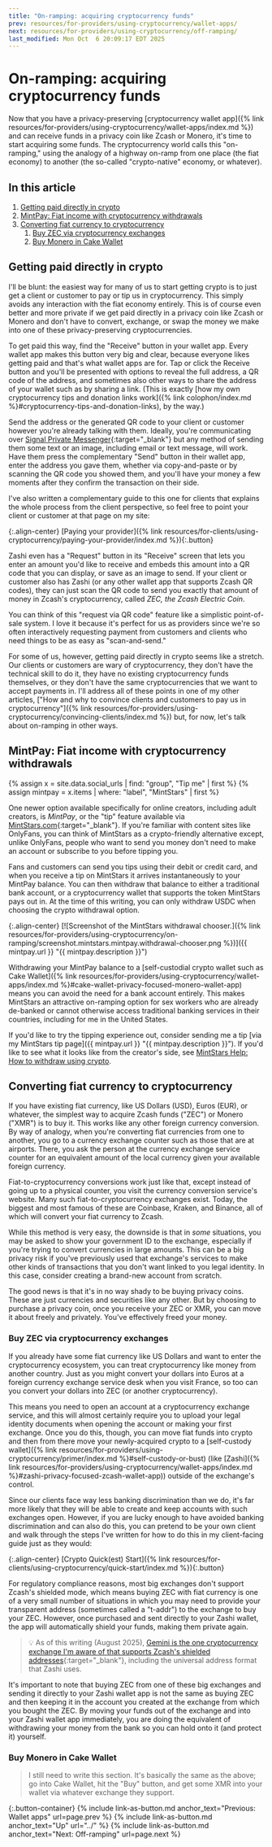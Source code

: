 ```yaml
---
title: "On-ramping: acquiring cryptocurrency funds"
prev: resources/for-providers/using-cryptocurrency/wallet-apps/
next: resources/for-providers/using-cryptocurrency/off-ramping/
last_modified: Mon Oct  6 20:09:17 EDT 2025
---
```


# On-ramping: acquiring cryptocurrency funds

Now that you have a privacy-preserving [cryptocurrency wallet app]({% link resources/for-providers/using-cryptocurrency/wallet-apps/index.md %}) and can receive funds in a privacy coin like Zcash or Monero, it's time to start acquiring some funds. The cryptocurrency world calls this "on-ramping," using the analogy of a highway on-ramp from one place (the fiat economy) to another (the so-called "crypto-native" economy, or whatever).

## In this article

1. [Getting paid directly in crypto](#getting-paid-directly-in-crypto)
1. [MintPay: Fiat income with cryptocurrency withdrawals](#mintpay-fiat-income-with-cryptocurrency-withdrawals)
1. [Converting fiat currency to cryptocurrency](#converting-fiat-currency-to-cryptocurrency)
    1. [Buy ZEC via cryptocurrency exchanges](#buy-zec-via-cryptocurrency-exchanges)
    1. [Buy Monero in Cake Wallet](#buy-monero-in-cake-wallet)

## Getting paid directly in crypto

I'll be blunt: the easiest way for many of us to start getting crypto is to just get a client or customer to pay or tip us in cryptocurrency. This simply avoids any interaction with the fiat economy entirely. This is of course even better and more private if we get paid directly in a privacy coin like Zcash or Monero and don't have to convert, exchange, or swap the money we make into one of these privacy-preserving cryptocurrencies.

To get paid this way, find the "Receive" button in your wallet app. Every wallet app makes this button very big and clear, because everyone likes getting paid and that's what wallet apps are for. Tap or click the Receive button and you'll be presented with options to reveal the full address, a QR code of the address, and sometimes also other ways to share the address of your wallet such as by sharing a link. (This is exactly [how my own cryptocurrency tips and donation links work]({% link colophon/index.md %}#cryptocurrency-tips-and-donation-links), by the way.)

Send the address or the generated QR code to your client or customer however you're already talking with them. Ideally, you're communicating over [Signal Private Messenger](https://Signal.org/){:target="_blank"} but any method of sending them some text or an image, including email or text message, will work. Have them press the complementary "Send" button in their wallet app, enter the address you gave them, whether via copy-and-paste or by scanning the QR code you showed them, and you'll have your money a few moments after they confirm the transaction on their side.

I've also written a complementary guide to this one for clients that explains the whole process from the client perspective, so feel free to point your client or customer at that page on my site:

{:.align-center}
[Paying your provider]({% link resources/for-clients/using-cryptocurrency/paying-your-provider/index.md %}){:.button}

Zashi even has a "Request" button in its "Receive" screen that lets you enter an amount you'd like to receive and embeds this amount into a QR code that you can display, or save as an image to send. If your client or customer also has Zashi (or any other wallet app that supports Zcash QR codes), they can just scan the QR code to send you exactly that amount of money in Zcash's cryptocurrency, called *ZEC, the Zcash Electric Coin*.

You can think of this "request via QR code" feature like a simplistic point-of-sale system. I love it because it's perfect for us as providers since we're so often interactively requesting payment from customers and clients who need things to be as easy as "scan-and-send."

For some of us, however, getting paid directly in crypto seems like a stretch. Our clients or customers are wary of cryptocurrency, they don't have the technical skill to do it, they have no existing cryptocurrency funds themselves, or they don't have the same cryptocurrencies that we want to accept payments in. I'll address all of these points in one of my other articles, ["How and why to convince clients and customers to pay us in cryptocurrency"]({% link resources/for-providers/using-cryptocurrency/convincing-clients/index.md %}) but, for now, let's talk about on-ramping in other ways.

## MintPay: Fiat income with cryptocurrency withdrawals

{% assign x = site.data.social_urls | find: "group", "Tip me" | first %}
{% assign mintpay = x.items | where: "label", "MintStars" | first %}

One newer option available specifically for online creators, including adult creators, is *MintPay*, or the "tip" feature available via [MintStars.com](https://mintstars.com/){:target="_blank"}. If you're familiar with content sites like OnlyFans, you can think of MintStars as a crypto-friendly alternative except, unlike OnlyFans, people who want to send you money don't need to make an account or subscribe to you before tipping you.

Fans and customers can send you tips using their debit or credit card, and when you receive a tip on MintStars it arrives instantaneously to your MintPay balance. You can then withdraw that balance to either a traditional bank account, or a cryptocurrency wallet that supports the token MintStars pays out in. At the time of this writing, you can only withdraw USDC when choosing the crypto withdrawal option.

{:.align-center}
[![Screenshot of the MintStars withdrawal chooser.]({% link resources/for-providers/using-cryptocurrency/on-ramping/screenshot.mintstars.mintpay.withdrawal-chooser.png %})]({{ mintpay.url }} "{{ mintpay.description }}")

Withdrawing your MintPay balance to a [self-custodial crypto wallet such as Cake Wallet]({% link resources/for-providers/using-cryptocurrency/wallet-apps/index.md %}#cake-wallet-privacy-focused-monero-wallet-app) means you can avoid the need for a bank account entirely. This makes MintStars an attractive on-ramping option for sex workers who are already de-banked or cannot otherwise access traditional banking services in their countries, including for me in the United States.

If you'd like to try the tipping experience out, consider sending me a tip [via my MintStars tip page]({{ mintpay.url }} "{{ mintpay.description }}"). If you'd like to see what it looks like from the creator's side, see [MintStars Help: How to withdraw using crypto](https://mintstars.frontkb.com/en/articles/1967553).

## Converting fiat currency to cryptocurrency

If you have existing fiat currency, like US Dollars (USD), Euros (EUR), or whatever, the simplest way to acquire Zcash funds ("ZEC") or Monero ("XMR") is to buy it. This works like any other foreign currency conversion. By way of analogy, when you're converting fiat currencies from one to another, you go to a currency exchange counter such as those that are at airports. There, you ask the person at the currency exchange service counter for an equivalent amount of the local currency given your available foreign currency.

Fiat-to-cryptocurrency conversions work just like that, except instead of going up to a physical counter, you visit the currency conversion service's website. Many such fiat-to-cryptocurrency exchanges exist. Today, the biggest and most famous of these are Coinbase, Kraken, and Binance, all of which will convert your fiat currency to Zcash.

While this method is very easy, the downside is that in *some* situations, you may be asked to show your government ID to the exchange, especially if you're trying to convert currencies in large amounts. This can be a big privacy risk if you've previously used that exchange's services to make other kinds of transactions that you don't want linked to you legal identity. In this case, consider creating a brand-new account from scratch.

The good news is that it's in no way shady to be buying privacy coins. These are just currencies and securities like any other. But by choosing to purchase a privacy coin, once you receive your ZEC or XMR, you can move it about freely and privately. You've effectively freed your money.

### Buy ZEC via cryptocurrency exchanges

If you already have some fiat currency like US Dollars and want to enter the cryptocurrency ecosystem, you can treat cryptocurrency like money from another country. Just as you might convert your dollars into Euros at a foreign currency exchange service desk when you visit France, so too can you convert your dollars into ZEC (or another cryptocurrency).

This means you need to open an account at a cryptocurrency exchange service, and this will almost certainly require you to upload your legal identity documents when opening the account or making your first exchange. Once you do this, though, you can move fiat funds into crypto and then from there move your newly-acquired crypto to a [self-custody wallet]({% link resources/for-providers/using-cryptocurrency/primer/index.md %}#self-custody-or-bust) (like [Zashi]({% link resources/for-providers/using-cryptocurrency/wallet-apps/index.md %}#zashi-privacy-focused-zcash-wallet-app)) outside of the exchange's control.

Since our clients face way less banking discrimination than we do, it's far more likely that they will be able to create and keep accounts with such exchanges open. However, if you are lucky enough to have avoided banking discrimination and can also do this, you can pretend to be your own client and walk through the steps I've written for how to do this in my client-facing guide just as they would:

{:.align-center}
[Crypto Quick(est) Start]({% link resources/for-clients/using-cryptocurrency/quick-start/index.md %}){:.button}

For regulatory compliance reasons, most big exchanges don't support Zcash's shielded mode, which means buying ZEC with fiat currency is one of a very small number of situations in which you may need to provide your transparent address (sometimes called a "t-addr") to the exchange to buy your ZEC. However, once purchased and sent directly to your Zashi wallet, the app will automatically shield your funds, making them private again.

> &#x1F4A1; As of this writing (August 2025), [Gemini is the one cryptocurrency exchange I'm aware of that supports Zcash's shielded addresses](https://www.gemini.com/blog/youre-one-step-closer-to-financial-freedom-with-shielded-zec-withdrawals){:target="_blank"}, including the universal address format that Zashi uses.

It's important to note that buying ZEC from one of these big exchanges and sending it directly to your Zashi wallet app is not the same as buying ZEC and then keeping it in the account you created at the exchange from which you bought the ZEC. By moving your funds out of the exchange and into your Zashi wallet app immediately, you are doing the equivalent of withdrawing your money from the bank so you can hold onto it (and protect it) yourself.

### Buy Monero in Cake Wallet

> I still need to write this section. It's basically the same as the above; go into Cake Wallet, hit the "Buy" button, and get some XMR into your wallet via whatever exchange they support.

{:.button-container}
{% include link-as-button.md anchor_text="Previous: Wallet apps" url=page.prev %} {% include link-as-button.md anchor_text="Up" url="../" %} {% include link-as-button.md anchor_text="Next: Off-ramping" url=page.next %}
